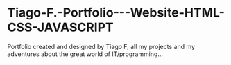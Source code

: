 # Tiago-F.-Portfolio---Website-HTML-CSS-JAVASCRIPT
Portfolio created and designed by Tiago F, all my projects and my adventures about the great world of IT/programming...
